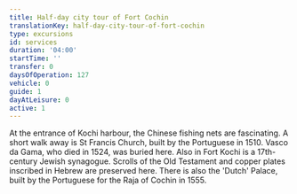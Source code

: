 ```yaml
---
title: Half-day city tour of Fort Cochin
translationKey: half-day-city-tour-of-fort-cochin
type: excursions
id: services
duration: '04:00'
startTime: ''
transfer: 0
daysOfOperation: 127
vehicle: 0
guide: 1
dayAtLeisure: 0
active: 1
---
```

At the entrance of Kochi harbour, the Chinese fishing nets are fascinating. A short walk away is St Francis Church, built by the Portuguese in 1510. Vasco da Gama, who died in 1524, was buried here. Also in Fort Kochi is a 17th-century Jewish synagogue. Scrolls of the Old Testament and copper plates inscribed in Hebrew are preserved here. There is also the 'Dutch' Palace, built by the Portuguese for the Raja of Cochin in 1555.
